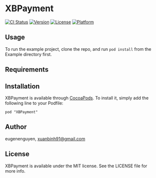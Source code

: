 # XBPayment
[![CI Status](http://img.shields.io/travis/eugenenguyen/XBPayment.svg?style=flat)](https://travis-ci.org/eugenenguyen/XBPayment)
[![Version](https://img.shields.io/cocoapods/v/XBPayment.svg?style=flat)](http://cocoadocs.org/docsets/XBPayment)
[![License](https://img.shields.io/cocoapods/l/XBPayment.svg?style=flat)](http://cocoadocs.org/docsets/XBPayment)
[![Platform](https://img.shields.io/cocoapods/p/XBPayment.svg?style=flat)](http://cocoadocs.org/docsets/XBPayment)

## Usage

To run the example project, clone the repo, and run `pod install` from the Example directory first.

## Requirements

## Installation

XBPayment is available through [CocoaPods](http://cocoapods.org). To install
it, simply add the following line to your Podfile:

    pod "XBPayment"

## Author

eugenenguyen, xuanbinh91@gmail.com

## License

XBPayment is available under the MIT license. See the LICENSE file for more info.


